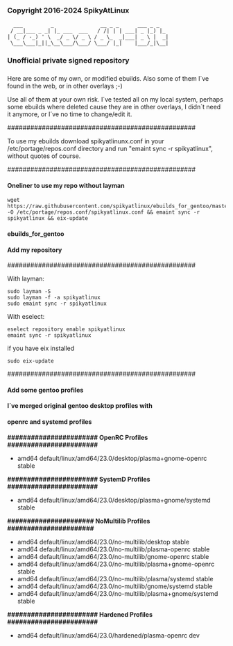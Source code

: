 ###
### Copyright 2016-2024 SpikyAtLinux
```
  ___         _               __ _ _      ___ _ _
 / __|___ _ _| |_ ___  ___   / /| | | ___| _ |_) |_
| (_ / -_) ' \  _/ _ \/ _ \ / _ \_  _|___| _ \ |  _|
 \___\___|_||_\__\___/\___/ \___/ |_|    |___/_|\__|
```
###
### Unofficial private signed repository
###

Here are some of my own, or modified ebuilds.
Also some of them I´ve found in the web, or
in other overlays ;-)

Use all of them at your own risk. I´ve tested all
on my local system, perhaps some ebuilds where
deleted cause they are in other overlays, I didn´t
need it anymore, or I´ve no time to change/edit it.

#################################################

To use my ebuilds download spikyatlinunx.conf
in your /etc/portage/repos.conf directory
and run "emaint sync -r spikyatlinux",
without quotes of course.

#################################################

#### Oneliner to use my repo without layman
```
wget https://raw.githubusercontent.com/spikyatlinux/ebuilds_for_gentoo/master/spikyatlinux.conf -O /etc/portage/repos.conf/spikyatlinux.conf && emaint sync -r spikyatlinux && eix-update
```
#### ebuilds_for_gentoo


#### Add my repository
#################################################

With layman:
```
sudo layman -S
sudo layman -f -a spikyatlinux
sudo emaint sync -r spikyatlinux
```

With eselect:
```
eselect repository enable spikyatlinux
emaint sync -r spikyatlinux
```

if you have eix installed
```
sudo eix-update
```
#################################################

#### Add some gentoo profiles
#### I´ve merged original gentoo desktop profiles with
#### openrc and systemd profiles

**####################### OpenRC Profiles #######################**
- amd64 default/linux/amd64/23.0/desktop/plasma+gnome-openrc stable

**####################### SystemD Profiles #######################**
- amd64 default/linux/amd64/23.0/desktop/plasma+gnome/systemd stable

**###################### NoMultilib Profiles ######################**
- amd64 default/linux/amd64/23.0/no-multilib/desktop stable
- amd64 default/linux/amd64/23.0/no-multilib/plasma-openrc stable
- amd64 default/linux/amd64/23.0/no-multilib/gnome-openrc stable
- amd64 default/linux/amd64/23.0/no-multilib/plasma+gnome-openrc stable
- amd64 default/linux/amd64/23.0/no-multilib/plasma/systemd stable
- amd64 default/linux/amd64/23.0/no-multilib/gnome/systemd stable
- amd64 default/linux/amd64/23.0/no-multilib/plasma+gnome/systemd stable

**####################### Hardened Profiles #######################**
- amd64 default/linux/amd64/23.0/hardened/plasma-openrc dev

